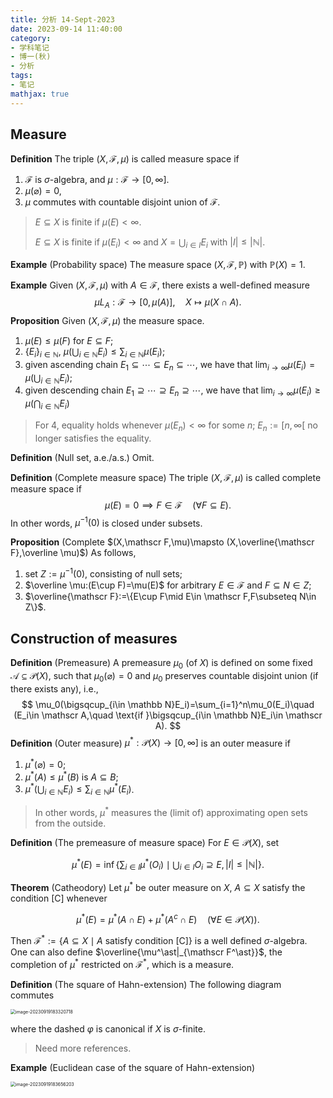 ```yaml
---
title: 分析 14-Sept-2023
date: 2023-09-14 11:40:00
category: 
- 学科笔记
- 博一(秋)
- 分析
tags: 
- 笔记
mathjax: true
---
```


## Measure

**Definition** The triple $(X,\mathscr F,\mu)$ is called measure space if 

1. $\mathscr F$ is $\sigma$-algebra, and $\mu:\mathscr F\to [0,\infty]$. 
2. $\mu(\varnothing)=0$, 
3. $\mu$ commutes with countable disjoint union of $\mathscr F$. 

> $E\subseteq X$ is finite if $\mu(E)<\infty$. 
>
> $E\subseteq X$ is finite if $\mu(E_i)<\infty$ and $X=\bigcup_{i\in I}E_i$ with $|I|\leq |\mathbb N|$.

**Example** (Probability space) The measure space $(X,\mathscr F,\mathbb P)$ with $\mathbb P(X)=1$. 

**Example** Given $(X,\mathscr F,\mu)$ with $A\in \mathscr F$, there exists a well-defined measure
$$
\mu L_A: \mathscr F\to [0,\mu(A)],\quad X\mapsto \mu(X\cap A).
$$
**Proposition** Given $(X,\mathscr F,\mu)$ the measure space.

1. $\mu(E)\leq \mu (F)$ for $E\subseteq F$;
2. $\{E_i\}_{i\in \mathbb N}$, $\mu(\bigcup_{i\in \mathbb N} E_i)\leq \sum_{i\in \mathbb N}\mu(E_i)$;
3. given ascending chain $E_1\subseteq \cdots \subseteq E_n\subseteq \cdots$, we have that $\lim_{i\to\infty}\mu(E_i)=\mu(\bigcup_{i\in \mathbb N}E_i)$;
4. given descending chain $E_1\supseteq \cdots \supseteq E_n\supseteq \cdots$, we have that $\lim_{i\to\infty}\mu(E_i)\geq\mu(\bigcap_{i\in \mathbb N}E_i)$

> For 4, equality holds whenever $\mu(E_n)<\infty$ for some $n$; $E_n:=[n,\infty[$ no longer satisfies the equality. 

**Definition** (Null set, a.e./a.s.) Omit.

**Definition** (Complete measure space) The triple $(X,\mathscr F,\mu)$​ is called complete measure space if 
$$
\mu (E)=0\implies F\in \mathscr F\quad (\forall F\subseteq E). 
$$
In other words, $\mu^{-1}(0)$ is closed under subsets. 

**Proposition** (Complete $(X,\mathscr F,\mu)\mapsto (X,\overline{\mathscr F},\overline \mu)$) As follows, 

1. set $Z:=\mu^{-1}(0)$, consisting of null sets;
2. $\overline \mu:(E\cup F)=\mu(E)$ for arbitrary $E\in \mathscr F$ and $F\subseteq N\in Z$;
3. $\overline{\mathscr F}:=\{E\cup F\mid E\in \mathscr F,F\subseteq N\in Z\}$. 

## Construction of measures

**Definition** (Premeasure) A premeasure $\mu_0$ (of $X$) is defined on some fixed $\mathscr A\subseteq \mathcal P(X)$, such that $\mu_0(\varnothing)=0$ and $\mu_0$ preserves countable disjoint union (if there exists any), i.e., 
$$
\mu_0(\bigsqcup_{i\in \mathbb N}E_i)=\sum_{i=1}^n\mu_0(E_i)\quad (E_i\in \mathscr A,\quad \text{if }\bigsqcup_{i\in \mathbb N}E_i\in \mathscr A).
$$
**Definition** (Outer measure) $\mu^\ast:\mathcal P(X)\to [0,\infty]$ is an outer measure if 

1. $\mu^\ast(\varnothing)=0$;
2. $\mu^\ast(A)\leq \mu^\ast(B)$ is $A\subseteq B$;
3. $\mu^\ast(\bigcup_{i\in\mathbb N}E_i)\leq \sum_{i\in \mathbb N}\mu^\ast(E_i)$.

> In other words, $\mu^\ast$ measures the (limit of) approximating open sets from the outside. 

 **Definition** (The premeasure of measure space) For $E\in \mathcal P(X)$, set

$$
\mu^\ast(E)=\inf\left\{\sum_{i\in I}\mu^\ast (O_i)\mid \bigcup_{i\in I}O_i\supseteq E,|I|\leq |\mathbb N|\right\}.
$$

**Theorem** (Catheodory) Let $\mu^\ast$ be outer measure on $X$, $A\subseteq X$ satisfy the condition [C] whenever

$$
\mu^\ast (E)=\mu^\ast (A\cap E)+\mu^\ast(A^c\cap E)\quad (\forall E\in \mathscr P(X)).
$$

Then $\mathscr F^\ast :=\{A\subseteq X\mid A\text{ satisfy condition [C]}\}$ is a well defined $\sigma$-algebra. One can also define $\overline{\mu^\ast|_{\mathscr F^\ast}}$, the completion of $\mu^\ast$ restricted on $\mathscr F^\ast$, which is a measure. 

**Definition** (The square of Hahn-extension) The following diagram commutes

<img src="https://cdn.jsdelivr.net/gh/czhang271828/imgs/test/image-20230919183320718.png" alt="image-20230919183320718" style="zoom:50%;" />

where the dashed $\varphi$ is canonical if $X$ is $\sigma$-finite. 

> Need more references. 

**Example** (Euclidean case of the square of Hahn-extension) 

<img src="https://cdn.jsdelivr.net/gh/czhang271828/imgs/test/image-20230919183656203.png" alt="image-20230919183656203" style="zoom:50%;" />


